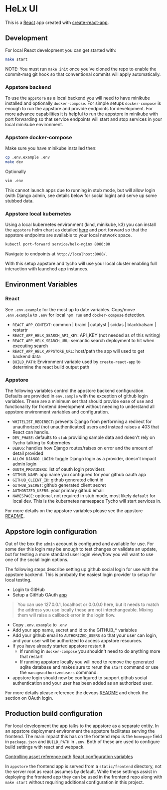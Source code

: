# HeLx UI

This is a [React](reactjs.org/) app created with [create-react-app](https://create-react-app.dev/).

## Development

For local React development you can get started with:

```bash
make start
```

NOTE: You must run `make init` once you've cloned the repo to enable the commit-msg git hook so that conventional commits will apply automatically.

### Appstore backend

To use the `appstore` as a local backend you will need to have minikube installed
and optionally `docker-compose`. For simple setups `docker-compose` is enough to
run the appstore and provide endpoints for development. For more advance capabilities
it is helpful to run the appstore in minikube with port forwarding so that service
endpoints will start and stop services in your local minikube environment.

### Appstore docker-compose

Make sure you have minikube installed then:

```bash
cp .env.example .env
make dev
```

Optionally

```bash
vim .env
```

This cannot launch apps due to running in stub mode, but will allow login (with
Django admin, see details below for social login) and serve up some stubbed data.

### Appstore local kubernetes

Using a local kubernetes environment (kind, minikube, k3) you can install the
`appstore` helm chart as detailed [here](https://github.com/helxplatform/appstore/tree/alexander/react-build/appstore#development-environment-with-kubernetes)
and port forward so that the appstore endpoints are available to your local
network space.

```bash
kubectl port-forward service/helx-nginx 8080:80
```

Navigate to endpoints at `http://localhost:8080/`.

With this setup appstore and tycho will use your local cluster enabling full
interaction with launched app instances.

## Environment Variables

### React

See `.env.example` for the most up to date variables. Copy/move `.env.example`
to `.env` for local `npm run` and `docker-compose` detection.

- `REACT_APP_CONTEXT`: common | braini | catalyst | scidas | blackbalsam | restartr
- `REACT_APP_HELX_SEARCH_API_KEY`: API_KEY (not needed as of this writing)
- `REACT_APP_HELX_SEARCH_URL`: semantic search deployment to hit when executing search
- `REACT_APP_HELX_APPSTORE_URL`: host/path the app will used to get backend data
- `BUILD_PATH`: Environment variable used by `create-react-app` to determine
the react build output path

### Appstore

The following variables control the appstore backend configuration. Defaults are
provided in `env.sample` with the exception of github login variables. These are
a minimum set that should provide ease of use and functionality for frontend
development without needing to understand all appstore environment variables
and configuration.

- `WHITELIST_REDIRECT`: prevents Django from performing a redirect for unauthorized
(not unauthenticated) users and instead raises a 403 that React can handle.
- `DEV_PHASE`: defaults to `stub` providing sample data and doesn't rely on Tycho
talking to Kubernetes
- `DEBUG`: handles how Django routes/raises on error and the amount of detail provided
- `ALLOW_DJANGO_LOGIN`: toggle Django login as a provider, doesn't impact admin login
- `OAUTH_PROVIDERS`: list of oauth login providers
- `GITHUB_NAME`: app name you configured for your github oauth app
- `GITHUB_CLIENT_ID`: github generated client id
- `GITHUB_SECRET`: github generated client secret
- `AUTHORIZED_USERS`: your primary github email
- `NAMESPACE`: optional, not required in stub mode, most likely `default` for
local dev. This is the kubernetes namespace Tycho will start services in.

For more details on the appstore variables please see the appstore [README](https://github.com/helxplatform/appstore/tree/develop/appstore#app-development).

## Appstore login configuration

Out of the box the `admin` account is configured and available for use. For
some dev this login may be enough to test changes or validate an update, but
for testing a more standard user login view/flow you will want to use one
of the social login options.

The following steps describe setting up github social login for use with the
appstore backend. This is probably the easiest login provider to setup for local
testing.

- Login to GitHub
- Setup a GitHub OAuth [app](https://docs.github.com/en/developers/apps/creating-an-oauth-app)

> You can use 127.0.0.1, localhost or 0.0.0.0 here, but it needs to match the
> address you use locally these are not interchangeable. Mixing them will raise
> a callback error in the login flow.

- Copy `.env.example` to `.env`
- Add your app name, secret and id to the GITHUB_* variables
- Add your github email to `AUTHORIZED_USERS` so that your user can login, and
your user will be authorized to access appstore resources.
- If you have already started appstore restart it
  - If running in `docker-compose` you shouldn't need to do anything more that restart
  - If running appstore locally you will need to remove the generated sqlite database
and makes sure to rerun the `start` command or use the `manageauthorizedusers` command.
- appstore login should now be configured to support github social authentication
and your user has been added as an authorized user.

For more details please reference the devops [README](https://github.com/helxplatform/devops/tree/develop#configure-environment-variables-for-helx-deployment)
and check the section on OAuth login.

## Production build configuration

For local development the app talks to the appstore as a separate entity. In an
appstore deployment environment the appstore facilitates serving the frontend.
The main impact this has on the frontend repo is the `homepage` field in
`package.json` and `BUILD_PATH` in `.env`. Both of these are used to configure
build settings with react and webpack.

[Controlling asset reference path](https://create-react-app.dev/docs/deployment/#building-for-relative-paths)
[React configuration variables](https://create-react-app.dev/docs/advanced-configuration/)

In `appstore` the frontend app is served from a `static/frontend` directory,
not the server root as react assumes by default. While these settings assist in
deploying the frontend app they can be used in the frontend repo along with
`make start` without requiring additional configuration in this project.
